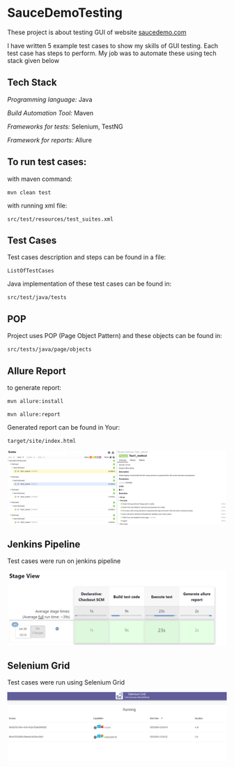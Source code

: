 # SauceDemoTesting

These project is about testing GUI of website
[saucedemo.com](https://www.saucedemo.com/)

I have written 5 example test cases to show my skills of GUI testing. Each test case has steps to perform. My job was to automate these using tech stack given below

## Tech Stack

*Programming language:* Java

*Build Automation Tool:* Maven

*Frameworks for tests:* Selenium, TestNG

*Framework for reports:* Allure


## To run test cases:

with maven command:
            
    mvn clean test

with running xml file:

    src/test/resources/test_suites.xml

## Test Cases
Test cases description and steps can be found in a file:

    ListOfTestCases

Java implementation of these test cases can be found in:

    src/test/java/tests





## POP

Project uses POP (Page Object Pattern) and these objects can be found in:
           
    src/tests/java/page/objects





## Allure Report

to generate report:
````
mvn allure:install
````
````            
mvn allure:report
````

Generated report can be found in Your:
````
target/site/index.html
````
![App Screenshot](allure_report.png)


## Jenkins Pipeline
Test cases were run on jenkins pipeline

![App Screenshot](jenkins_pipeline_screen.png)

## Selenium Grid
Test cases were run using Selenium Grid

![App Screenshot](grid.png)